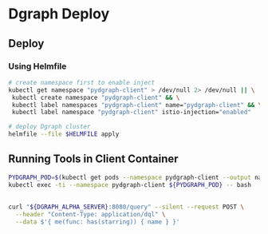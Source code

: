 # Dgraph Deploy

## Deploy

### Using Helmfile

```bash
# create namespace first to enable inject
kubectl get namespace "pydgraph-client" > /dev/null 2> /dev/null || \
 kubectl create namespace "pydgraph-client" && \
 kubectl label namespaces "pydgraph-client" name="pydgraph-client" && \
 kubectl label namespace "pydgraph-client" istio-injection="enabled"

# deploy Dgraph cluster
helmfile --file $HELMFILE apply
```

## Running Tools in Client Container

```bash
PYDGRAPH_POD=$(kubectl get pods --namespace pydgraph-client --output name)
kubectl exec -ti --namespace pydgraph-client ${PYDGRAPH_POD} -- bash
```


##

```bash
curl "${DGRAPH_ALPHA_SERVER}:8080/query" --silent --request POST \
  --header "Content-Type: application/dql" \
  --data $'{ me(func: has(starring)) { name } }'

```
